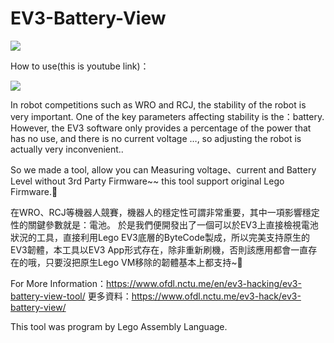 # EV3-Battery-View
![](https://scontent.ftpe7-4.fna.fbcdn.net/v/t1.0-9/40536717_1673656432745882_1465636471405805568_n.jpg?_nc_cat=107&_nc_ht=scontent.ftpe7-4.fna&oh=2b63315120e163266729c79d65726f43&oe=5D3C0A64)

How to use(this is youtube link)：

[![](http://img.youtube.com/vi/Oxb3aBBStr8/0.jpg)](https://www.youtube.com/watch?v=Oxb3aBBStr8)

In robot competitions such as WRO and RCJ, the stability of the robot is very important. One of the key parameters affecting stability is the：battery.
However, the EV3 software only provides a percentage of the power that has no use, and there is no current voltage …, so adjusting the robot is actually very inconvenient..

So we made a tool, allow you can Measuring voltage、current and Battery Level without 3rd Party Firmware~~
this tool support original Lego Firmware.🎉

在WRO、RCJ等機器人競賽，機器人的穩定性可謂非常重要，其中一項影響穩定性的關鍵參數就是：電池。
於是我們便開發出了一個可以於EV3上直接檢視電池狀況的工具，直接利用Lego EV3底層的ByteCode製成，所以完美支持原生的EV3韌體，本工具以EV3 App形式存在，除非重新刷機，否則該應用都會一直存在的哦，只要沒把原生Lego VM移除的韌體基本上都支持~🎉

For More Information：https://www.ofdl.nctu.me/en/ev3-hacking/ev3-battery-view-tool/
更多資料：https://www.ofdl.nctu.me/ev3-hack/ev3-battery-view/

This tool was program by Lego Assembly Language.


